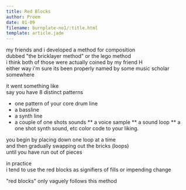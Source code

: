 ```yaml
---
title: Red Blocks
author: Proem
date: 01-09
filename: burnplate-no1/:title.html
template: article.jade
---
```


my friends and i developed a method for composition  
dubbed "the bricklayer method" or the lego method  
i think both of those were actually coined by my friend H  
either way i'm sure its been properly named by some music scholar somewhere  
 
it went something like  
say you have 8 distinct patterns  
* one pattern of your core drum line  
* a bassline  
* a synth line
* a couple of one shots sounds
** a voice sample 
** a sound loop 
** a one shot synth sound, etc 
color code to your liking.

you begin by placing down one loop at a time  
and then gradually swapping out the bricks (loops)  
until you have run out of pieces  

in practice  
i tend to use the red blocks as signifiers of fills or impending change 

"red blocks" only vaguely follows this method